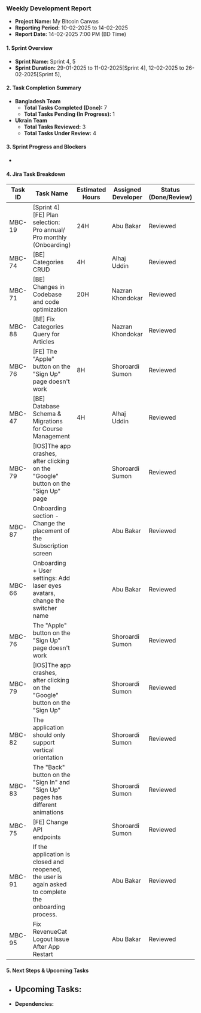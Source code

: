 ### Weekly Development Report
- **Project Name:** My Bitcoin Canvas
- **Reporting Period:** 10-02-2025 to 14-02-2025
- **Report Date:** 14-02-2025 7:00 PM (BD Time)

#### 1. Sprint Overview  
- **Sprint Name:** Sprint 4, 5
- **Sprint Duration:** 29-01-2025 to 11-02-2025[Sprint 4], 12-02-2025 to 26-02-2025[Sprint 5], 

#### 2. Task Completion Summary

- **Bangladesh Team**
  - **Total Tasks Completed (Done):** 7
  - **Total Tasks Pending (In Progress):** 1
- **Ukrain Team**
  - **Total Tasks Reviewed:** 3
  - **Total Tasks Under Review:** 4

#### 3. Sprint Progress and Blockers
- 

#### 4. Jira Task Breakdown

| Task ID | Task Name         | Estimated Hours | Assigned Developer | Status (Done/Review) |
|---------|-------------------|-----------------|--------------------|----------------------|
| MBC-19   | [Sprint 4][FE] Plan selection: Pro annual/ Pro monthly (Onboarding)    | 24H |   Abu Bakar      | Reviewed      |
| MBC-74   | [BE] Categories CRUD    | 4H |    Alhaj Uddin      | Reviewed      |
| MBC-71   | [BE] Changes in Codebase and code optimization    | 20H |    Nazran Khondokar      | Reviewed      |
| MBC-88   | [BE] Fix Categories Query for Articles    |  |    Nazran Khondokar      | Reviewed      |
| MBC-76   | [FE] The "Apple" button on the "Sign Up" page doesn't work   | 8H |    Shoroardi Sumon      | Reviewed      |
| MBC-47   | [BE] Database Schema & Migrations for Course Management   | 4H |   Alhaj Uddin      | Reviewed      |
| MBC-79   |  [IOS]The app crashes, after clicking on the "Google" button on the "Sign Up" page    |  |    Shoroardi Sumon       | Reviewed      |
| MBC-87   |  Onboarding section - Change the placement of the Subscription screen    |  |    Abu Bakar       | Reviewed      |
| MBC-66   |  Onboarding + User settings: Add laser eyes avatars, change the switcher name    |  |    Abu Bakar       | Reviewed      |
| MBC-76   |  The "Apple" button on the "Sign Up" page doesn't work    |  |    Shoroardi Sumon       | Reviewed      |
| MBC-79   |   [IOS]The app crashes, after clicking on the "Google" button on the "Sign Up"    |  |    Shoroardi Sumon       | Reviewed      |
| MBC-82   |   The application should only support vertical orientation    |  |    Shoroardi Sumon       | Reviewed      |
| MBC-83   |   The "Back" button on the "Sign In" and "Sign Up" pages has different animations    |  |    Shoroardi Sumon       | Reviewed      |
| MBC-75   |   [FE] Change API endpoints    |  |    Shoroardi Sumon       | Reviewed      |
| MBC-91   | If the application is closed and reopened, the user is again asked to complete the onboarding process.   |  |   Abu Bakar      | Reviewed      |
| MBC-95   | Fix RevenueCat Logout Issue After App Restart   |  |   Abu Bakar      | Reviewed      |
#### 5. Next Steps & Upcoming Tasks
- **Upcoming Tasks:**
     - 
- **Dependencies:** 
